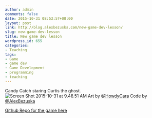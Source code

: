 ```yaml
---
author: admin
comments: false
date: 2015-10-31 08:53:57+00:00
layout: post
link: http://blog.alexbezuska.com/new-game-dev-lesson/
slug: new-game-dev-lesson
title: New game dev lesson
wordpress_id: 655
categories:
- Teaching
tags:
- Game
- game dev
- Game Development
- programming
- teaching
---
```


Candy Catch staring Curtis the ghost.
![Screen Shot 2015-10-31 at 9.48.51 AM](/images/2015/12/Screen-Shot-2015-10-31-at-9.48.51-AM.png)
Art by [@HowdyCara](https://twitter.com/HowdyCara)
Code by [@AlexBezuska](https://twitter.com/AlexBezuska)

[Github Repo for the game here](https://github.com/AlexBezuska/candy-catch)
